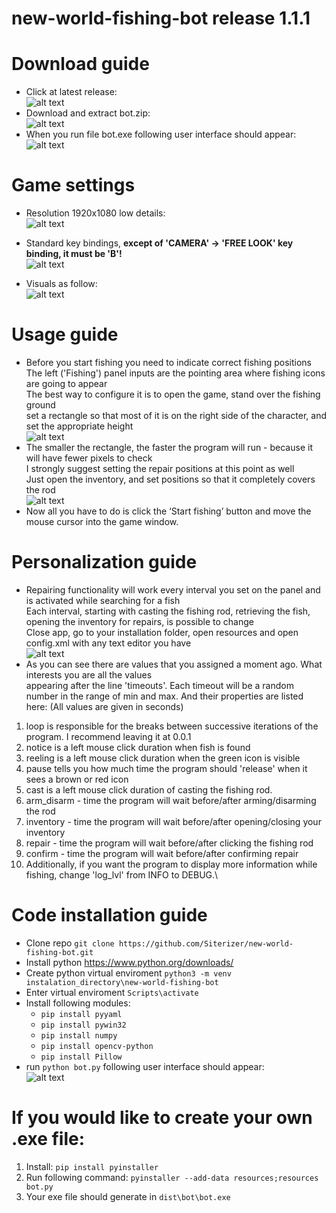 # new-world-fishing-bot release 1.1.1

# Download guide
* Click at latest release:\
  ![alt text](https://i.imgur.com/Dj1hNl2.png)
* Download and extract bot.zip:\
  ![alt text](https://i.imgur.com/HFLQu24.png)
* When you run file bot.exe following user interface should appear:\
  ![alt text](https://i.imgur.com/d6CWy0c.png)

# Game settings
* Resolution 1920x1080 low details:\
  ![alt text](https://i.imgur.com/jtXCsw0.png)

* Standard key bindings, **except of 'CAMERA' -> 'FREE LOOK' key binding, it must be 'B'!**\
  ![alt text](https://i.imgur.com/oGIdYhR.png)
  
* Visuals as follow:\
  ![alt text](https://i.imgur.com/bkiBTfu.png)

# Usage guide
* Before you start fishing you need to indicate correct fishing positions\
  The left ('Fishing') panel inputs are the pointing area where fishing icons are going to appear\
  The best way to configure it is to open the game, stand over the fishing ground\
  set a rectangle so that most of it is on the right side of the character, and set the appropriate height\
  ![alt text](https://i.imgur.com/4mikQR1.png)
* The smaller the rectangle, the faster the program will run - because it will have fewer pixels to check\
  I strongly suggest setting the repair positions at this point as well\
  Just open the inventory, and set positions so that it completely covers the rod\
  ![alt text](https://i.imgur.com/caYEloT.png)
* Now all you have to do is click the ‘Start fishing’ button and move the mouse cursor into the game window.

# Personalization guide
* Repairing functionality will work every interval you set on the panel and is activated while searching for a fish\
  Each interval, starting with casting the fishing rod, retrieving the fish, opening the inventory for repairs, is possible to change\
  Close app, go to your installation folder, open resources and open config.xml with any text editor you have\
  ![alt text](https://i.imgur.com/0yR6nIM.png)
* As you can see there are values that you assigned a moment ago. What interests you are all the values\
  appearing after the line 'timeouts'. Each timeout will be a random number in the range of min and max.
  And their properties are listed here: (All values are given in seconds)
1. loop is responsible for the breaks between successive iterations of the program. I recommend leaving it at 0.0.1
2. notice is a left mouse click duration when fish is found
3. reeling is a left mouse click duration when the green icon is visible
4. pause tells you how much time the program should 'release' when it sees a brown or red icon
5. cast is a left mouse click duration of casting the fishing rod.
6. arm_disarm - time the program will wait before/after arming/disarming the rod
7. inventory - time the program will wait before/after opening/closing your inventory
8. repair - time the program will wait before/after clicking the fishing rod
9. confirm - time the program will wait before/after confirming repair
10. Additionally, if you want the program to display more information while fishing, change 'log_lvl' from INFO to DEBUG.\

# Code installation guide
* Clone repo ```git clone https://github.com/Siterizer/new-world-fishing-bot.git```
* Install python https://www.python.org/downloads/
* Create python virtual enviroment ```python3 -m venv instalation_directory\new-world-fishing-bot```
* Enter virtual enviroment ```Scripts\activate```
* Install following modules:
  * ```pip install pyyaml```
  * ```pip install pywin32```
  * ```pip install numpy```
  * ```pip install opencv-python```
  * ```pip install Pillow```
* run ```python bot.py``` following user interface should appear:\
![alt text](https://i.imgur.com/C1oW6IS.png)
# If you would like to create your own .exe file:
1. Install: ```pip install pyinstaller```
2. Run following command: ```pyinstaller --add-data resources;resources bot.py```
3. Your exe file should generate in ```dist\bot\bot.exe ```
